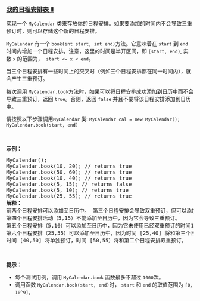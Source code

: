 ### [我的日程安排表 II](https://leetcode-cn.com/problems/my-calendar-ii)

<p>实现一个 <code>MyCalendar</code> 类来存放你的日程安排。如果要添加的时间内不会导致三重预订时，则可以存储这个新的日程安排。</p>

<p><code>MyCalendar</code> 有一个 <code>book(int start, int end)</code>方法。它意味着在 <code>start</code> 到 <code>end</code> 时间内增加一个日程安排，注意，这里的时间是半开区间，即 <code>[start, end)</code>, 实数&nbsp;<code>x</code> 的范围为， &nbsp;<code>start &lt;= x &lt; end</code>。</p>

<p>当三个日程安排有一些时间上的交叉时（例如三个日程安排都在同一时间内），就会产生三重预订。</p>

<p>每次调用 <code>MyCalendar.book</code>方法时，如果可以将日程安排成功添加到日历中而不会导致三重预订，返回 <code>true</code>。否则，返回 <code>false</code> 并且不要将该日程安排添加到日历中。</p>

<p>请按照以下步骤调用<code>MyCalendar</code> 类: <code>MyCalendar cal = new MyCalendar();</code> <code>MyCalendar.book(start, end)</code></p>

<p>&nbsp;</p>

<p><strong>示例：</strong></p>

<pre>MyCalendar();
MyCalendar.book(10, 20); // returns true
MyCalendar.book(50, 60); // returns true
MyCalendar.book(10, 40); // returns true
MyCalendar.book(5, 15); // returns false
MyCalendar.book(5, 10); // returns true
MyCalendar.book(25, 55); // returns true
<strong>解释：</strong> 
前两个日程安排可以添加至日历中。 第三个日程安排会导致双重预订，但可以添加至日历中。
第四个日程安排活动（5,15）不能添加至日历中，因为它会导致三重预订。
第五个日程安排（5,10）可以添加至日历中，因为它未使用已经双重预订的时间10。
第六个日程安排（25,55）可以添加至日历中，因为时间 [25,40] 将和第三个日程安排双重预订；
时间 [40,50] 将单独预订，时间 [50,55）将和第二个日程安排双重预订。
</pre>

<p>&nbsp;</p>

<p><strong>提示：</strong></p>

<ul>
	<li>每个测试用例，调用&nbsp;<code>MyCalendar.book</code>&nbsp;函数最多不超过&nbsp;<code>1000</code>次。</li>
	<li>调用函数&nbsp;<code>MyCalendar.book(start, end)</code>时，&nbsp;<code>start</code> 和&nbsp;<code>end</code> 的取值范围为&nbsp;<code>[0, 10^9]</code>。</li>
</ul>
